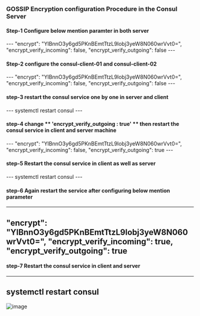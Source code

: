 <h3>GOSSIP Encryption configuration Procedure in the Consul Server</h3> 

<h4>Step-1 Configure below mention paramter in  both server </h4> 
  ---
    "encrypt": "YlBnnO3y6gd5PKnBEmtTtzL9lobj3yeW8N060wrVvt0=",
    "encrypt_verify_incoming": false,
    "encrypt_verify_outgoing": false
  ---

<h4>Step-2 configure the consul-client-01 and consul-client-02 </h4>
  ---
    "encrypt": "YlBnnO3y6gd5PKnBEmtTtzL9lobj3yeW8N060wrVvt0=",
    "encrypt_verify_incoming": false, 
    "encrypt_verify_outgoing": false
  --- 


<h4>step-3 restart the consul service one by one in server and client</h4>
  ---
   systemctl restart consul
  ---

<h4>step-4 change ** 'encrypt_verify_outgoing : true' ** then restart the consul service in client and server machine </h4> 
  ---
   "encrypt": "YlBnnO3y6gd5PKnBEmtTtzL9lobj3yeW8N060wrVvt0=",
   "encrypt_verify_incoming": false, 
   "encrypt_verify_outgoing": true
  ---

<h4>step-5 Restart the consul service in client as well as server</h4> 
  ---
   systemctl restart consul
  ---

<h4>step-6 Again restart the service after configuring below mention parameter</h4>
  
 ---
 "encrypt": "YlBnnO3y6gd5PKnBEmtTtzL9lobj3yeW8N060wrVvt0=",
 "encrypt_verify_incoming": true, 
 "encrypt_verify_outgoing": true
 ---

<h4>step-7  Restart the consul service in client and server</h4> 
 
 ---
   systemctl restart consul
 ---



![image]()
